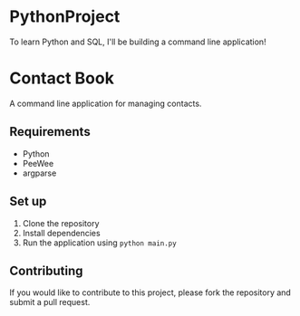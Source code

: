 # PythonProject
To learn Python and SQL, I'll be building a command line application!

# Contact Book

A command line application for managing contacts.

## Requirements

- Python
- PeeWee
- argparse

## Set up

1. Clone the repository
2. Install dependencies
3. Run the application using `python main.py`

## Contributing

If you would like to contribute to this project, please fork the repository and submit a pull request.
